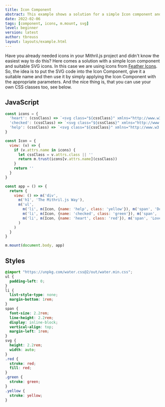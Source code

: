 ```yaml
---
title: Icon Component
abstract: This example shows a solution for a simple Icon component and suitable SVG icons.
date: 2022-02-06
tags: [component, icons, m.mount, svg]
level: beginner
version: latest
author: tbreuss
layout: layouts/example.html
---
```


Have you already needed icons in your Mithril.js project and didn't know the easiest way to do this? Here comes a solution with a simple Icon component and suitable SVG icons. In this case we are using icons from [Feather Icons](https://feathericons.com/). So, the idea is to put the SVG code into the Icon Component, give it a suitable name and then use it by simply applying the Icon Component with the appropriate parameters. And the nice thing is, that you can use your own CSS classes too, see below.

## JavaScript

~~~js
const icons = {
  'heart': (cssClass) => `<svg class="${cssClass}" xmlns="http://www.w3.org/2000/svg" width="24" height="24" viewBox="0 0 24 24" fill="none" stroke="currentColor" stroke-width="2" stroke-linecap="round" stroke-linejoin="round" class="feather feather-heart"><path d="M20.84 4.61a5.5 5.5 0 0 0-7.78 0L12 5.67l-1.06-1.06a5.5 5.5 0 0 0-7.78 7.78l1.06 1.06L12 21.23l7.78-7.78 1.06-1.06a5.5 5.5 0 0 0 0-7.78z"></path></svg>`,
  'checked': (cssClass) => `<svg class="${cssClass}" xmlns="http://www.w3.org/2000/svg" width="24" height="24" viewBox="0 0 24 24" fill="none" stroke="currentColor" stroke-width="2" stroke-linecap="round" stroke-linejoin="round" class="feather feather-check-square"><polyline points="9 11 12 14 22 4"></polyline><path d="M21 12v7a2 2 0 0 1-2 2H5a2 2 0 0 1-2-2V5a2 2 0 0 1 2-2h11"></path></svg>`,
  'help': (cssClass) => `<svg class="${cssClass}" xmlns="http://www.w3.org/2000/svg" width="24" height="24" viewBox="0 0 24 24" fill="none" stroke="currentColor" stroke-width="2" stroke-linecap="round" stroke-linejoin="round" class="feather feather-help-circle"><circle cx="12" cy="12" r="10"></circle><path d="M9.09 9a3 3 0 0 1 5.83 1c0 2-3 3-3 3"></path><line x1="12" y1="17" x2="12.01" y2="17"></line></svg>`,
}

const Icon = {
  view: (v) => {
    if (v.attrs.name in icons) {
      let cssClass = v.attrs.class || ''
      return m.trust(icons[v.attrs.name](cssClass))
    }
    return ''
  }
}

const app = () => {
  return {
    view: () => m('div',
      m('h1', 'The Mithril.js Way'),
      m('ul',
        m('li', m(Icon, {name: 'help', class: 'yellow'}), m('span', 'Doubt it?')),
        m('li', m(Icon, {name: 'checked', class: 'green'}), m('span', 'Try it.')),
        m('li', m(Icon, {name: 'heart', class: 'red'}), m('span', 'Love it!'))
      )
    )
  }
}

m.mount(document.body, app)
~~~

## Styles

~~~css
@import "https://unpkg.com/water.css@2/out/water.min.css";
ul {
  padding-left: 0;
}
li {
  list-style-type: none;
  margin-bottom: 1rem;
}
span {
  font-size: 2.2rem;
  line-height: 2.2rem;
  display: inline-block;
  vertical-align: top;
  margin-left: 1rem;
}
svg {
  height: 2.2rem;
  width: auto;
}
.red {
  stroke: red;
  fill: red;
}
.green {
  stroke: green;
}
.yellow {
  stroke: yellow;
}
~~~
